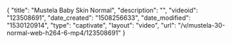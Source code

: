 {
    "title": "Mustela Baby Skin Normal",
    "description": "",
    "videoid": "123508691",
    "date_created": "1508256633",
    "date_modified": "1530120914",
    "type": "captivate",
    "layout": "video",
    "url": "\/v\/mustela-30-normal-web-h264-6-mp4\/123508691"
}